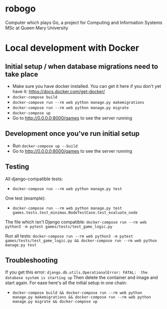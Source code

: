 # robogo
Computer which plays Go, a project for Computing and Information Systems MSc at Queen Mary University

# Local development with Docker

## Initial setup / when database migrations need to take place
- Make sure you have docker installed. You can get it here if you don't yet have it: https://docs.docker.com/get-docker/
- `docker-compose build`
- `docker-compose run --rm web python manage.py makemigrations`
- `docker-compose run --rm web python manage.py migrate`
- `docker-compose up`
- Go to http://0.0.0.0:8000/games to see the server running

## Development once you've run initial setup
- Run `docker-compose up --build`
- Go to http://0.0.0.0:8000/games to see the server running

## Testing
All django-compatible tests:
- `docker-compose run --rm web python manage.py test`

One test (example):
- `docker-compose run --rm web python manage.py test games.tests.test_minimax.NodeTestCase.test_evaluate_node`

The file which isn't Django compatible:
`docker-compose run --rm web python3 -m pytest games/tests/test_game_logic.py`

Run all tests:
`docker-compose run --rm web python3 -m pytest games/tests/test_game_logic.py && docker-compose run --rm web python manage.py test`

## Troubleshooting
If you get this error:
`django.db.utils.OperationalError: FATAL:  the database system is starting up`
Then delete the container and image and start again. For ease here's all the initial setup in one chain:
- `docker-compose build && docker-compose run --rm web python manage.py makemigrations && docker-compose run --rm web python manage.py migrate && docker-compose up`